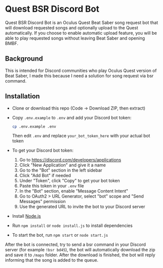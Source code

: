 # Quest BSR Discord Bot
Quest BSR Discord Bot is an Oculus Quest Beat Saber song request bot that will download requested songs and optionally upload to the Quest automatically. If you choose to enable automatic upload feature, you will be able to play requested songs without leaving Beat Saber and opening BMBF.


## Background
This is intended for Discord communities who play Oculus Quest version of Beat Saber, I made this because I need a solution for song request via bsr command.

## Installation
- Clone or download this repo (Code -> Download ZIP, then extract)
- Copy `.env.example` to `.env` and add your Discord bot token:

  ```bash
  cp .env.example .env
  ```
  Then edit `.env` and replace `your_bot_token_here` with your actual bot token
  
- To get your Discord bot token:
  1. Go to https://discord.com/developers/applications
  2. Click "New Application" and give it a name
  3. Go to the "Bot" section in the left sidebar
  4. Click "Add Bot" if needed
  5. Under "Token", click "Copy" to get your bot token
  6. Paste this token in your `.env` file
  7. In the "Bot" section, enable "Message Content Intent"
  8. Go to OAuth2 > URL Generator, select "bot" scope and "Send Messages" permission
  9. Use the generated URL to invite the bot to your Discord server
  
- Install [Node.js](https://nodejs.org/en/download/)
- Run `npm install` or `node install.js` to install dependencies
- To start the bot, run `npm start` or `node start.js`

After the bot is connected, try to send a bsr command in your Discord server (for example `!bsr bd45`), the bot will automatically download the zip and save it to `/maps` folder. After the download is finished, the bot will reply informing that the song is added to the queue.
